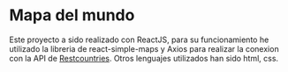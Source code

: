 # Mapa del mundo 

Este proyecto a sido realizado con ReactJS, para su funcionamiento he utilizado la libreria de react-simple-maps y Axios para realizar la conexion con la API de [Restcountries](https://restcountries.com).
Otros lenguajes utilizados han sido html, css.
